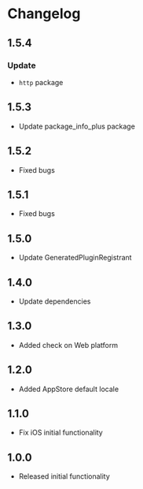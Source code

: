# Changelog

## 1.5.4
  ### Update
  - `http` package

## 1.5.3
 - Update package_info_plus package

## 1.5.2
- Fixed bugs

## 1.5.1
- Fixed bugs

## 1.5.0
- Update GeneratedPluginRegistrant

## 1.4.0
- Update dependencies

## 1.3.0
- Added check on Web platform

## 1.2.0
- Added AppStore default locale

## 1.1.0
- Fix iOS initial functionality

## 1.0.0
- Released initial functionality